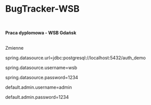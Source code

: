 # BugTracker-WSB
<br>
<p>
  <b>Praca dyplomowa - WSB Gdańsk</b><p>
  <br>
Zmienne<p>
spring.datasource.url=jdbc:postgresql://localhost:5432/auth_demo<p>
spring.datasource.username=wsb<p>
spring.datasource.password=1234<p>
default.admin.username=admin<p>
default.admin.password=1234<p>
